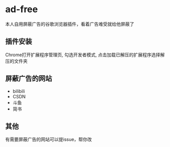 # ad-free

本人自用屏蔽广告的谷歌浏览器插件，看着广告难受就给他屏蔽了

## 插件安装

Chrome打开扩展程序管理页, 勾选开发者模式, 点击加载已解压的扩展程序选择解压的文件夹

## 屏蔽广告的网站

- bilibili
- CSDN
- 斗鱼
- 简书

## 其他

有需要屏蔽广告的网站可以提issue，帮你改